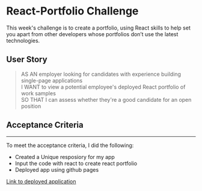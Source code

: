 # React-Portfolio Challenge
This week's challenge is to create a portfolio, using React skills to help set you apart from other developers whose portfolios don’t use the latest technologies.

## User Story
> AS AN employer looking for candidates with experience building single-page applications\
> I WANT to view a potential employee's deployed React portfolio of work samples\
> SO THAT I can assess whether they're a good candidate for an open position


## Acceptance Criteria
> 

---

To meet the acceptance criteria, I did the following:
-  Created a Unique resposiory for my app
-  Input the code with react to create react portfolio
-  Deployed app using github pages

[Link to deployed application]()